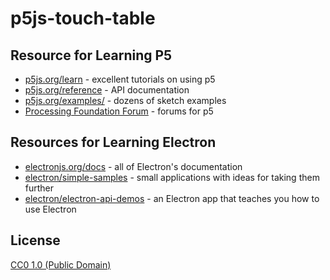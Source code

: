 # p5js-touch-table


## Resource for Learning P5
- [p5js.org/learn](https://p5js.org/learn/) - excellent tutorials on using p5
- [p5js.org/reference](https://p5js.org/reference/) - API documentation
- [p5js.org/examples/](https://p5js.org/examples/) - dozens of sketch examples
- [Processing Foundation Forum](https://discourse.processing.org/categories) - forums for p5

## Resources for Learning Electron

- [electronjs.org/docs](https://electronjs.org/docs) - all of Electron's documentation
- [electron/simple-samples](https://github.com/electron/simple-samples) - small applications with ideas for taking them further
- [electron/electron-api-demos](https://github.com/electron/electron-api-demos) - an Electron app that teaches you how to use Electron

## License

[CC0 1.0 (Public Domain)](LICENSE.md)
